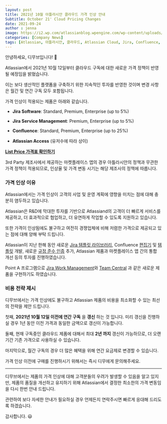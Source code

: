 ```yaml
---
layout: post
title: 2021년 10월 아틀라시안 클라우드 가격 인상 안내
Subtitle: October 21' Cloud Pricing Changes
date: 2021-09-24
author : jenna
image: https://i2.wp.com/atlassianblog.wpengine.com/wp-content/uploads/2021/09/migpod-445_blog-1200x628_b.png?w=1120&ssl=1
categories: [Company News]
tags: [Atlassian, 아틀라시안, 클라우드, Atlassian Cloud, Jira, Confluence, Jira Service Management, Atlassian Access, 협업툴]
---
```




안녕하세요, 디무브입니다! 🎈

Atlassian에서 2021년 10월 12일부터 클라우드 구독에 대한 새로운 가격 정책이 반영될 예정임을 밝혔습니다.

이는 보다 생산적인 플랫폼을 구축하기 위한 지속적인 투자를 반영한 것이며 변경 사항은 월간 및 연간 구독 모두 포함됩니다.

가격 인상이 적용되는 제품은 아래와 같습니다.

-   **Jira Software**: Standard, Premium, Enterprise (up to 5%)
    
-   **Jira Service Management**: Premium, Enterprise (up to 5%)
    
-   **Confluence**: Standard, Premium, Enterprise (up to 25%)
    
-   **Atlassian Access** (유저수에 따라 상이)
    

[**List Price 가격표 확인하기**](https://www.atlassian.com/licensing/future-pricing/cloud-pricing/pricing-tables "https://www.atlassian.com/licensing/future-pricing/cloud-pricing/pricing-tables")

3rd Party 제조사에서 제공하는 마켓플레이스 앱의 경우 아틀라시안의 정책과 무관한 가격 정책이 적용되므로, 인상율 및 가격 변동 시기는 해당 제조사의 정책에 따릅니다.

### 가격 인상 이유

Atlassian에서는 가격 인상이 고객의 사업 및 운영 계획에 영향을 미치는 점에 대해 충분히 염두하고 있습니다.

Atlassian은 R&D에 막대한 투자를 기반으로 Atlassiand의 고객이 더 빠르게 서비스를 제공하고, 더 효과적으로 협업하고, 더 유연하게 작업할 수 있도록 지원하고 있습니다.

또한 가격이 인상됨에도 불구하고 여전히 경쟁업체에 비해 저렴한 가격으로 제공되고 있는 점에 대해 양해 부탁 드립니다.

Atlassian이 지난 한해 동안 새로운 [Jira 템플릿 라이브러리](https://community.atlassian.com/t5/Jira-articles/Two-ways-we-re-simplifying-how-to-create-projects-in-Jira/ba-p/1625982 "https://community.atlassian.com/t5/Jira-articles/Two-ways-we-re-simplifying-how-to-create-projects-in-Jira/ba-p/1625982"), Confluence [편집기](https://community.atlassian.com/t5/Confluence-articles/Inline-comments-while-editing-FINALLY/ba-p/1444781 "https://community.atlassian.com/t5/Confluence-articles/Inline-comments-while-editing-FINALLY/ba-p/1444781") 및 [템플릿](https://www.atlassian.com/software/confluence/templates "https://www.atlassian.com/software/confluence/templates") 개발, 새로운 [규정 준수 인증](https://www.atlassian.com/trust/compliance "https://www.atlassian.com/trust/compliance") 추가, Atlassian 제품과 마켓플레이스 앱 간의 통합 개선 등의 투자를 진행하였습니다.

Point A 프로그램으로 [Jira Work Management](https://kreuzwerker.de/en/post/jira-work-management-power-for-all-business-teams "https://kreuzwerker.de/en/post/jira-work-management-power-for-all-business-teams")와 [Team Central](https://www.atlassian.com/software/team-central "https://www.atlassian.com/software/team-central") 과 같은 새로운 제품을 구현하기도 하였습니다.

### 비용 전략 제시

디무브에서는 가격 인상에도 불구하고 Atlassian 제품의 비용을 최소화할 수 있는 최선의 전략을 제안 드립니다.

첫째, **2021년 10월 12일 이전에 연간 구독** 을 **갱신** 하는 것 입니다. 미리 갱신을 진행하실 경우 1년 동안 이전 가격과 동일한 금액으로 갱신이 가능합니다.

둘째, 현재 구독중인 클라우드 제품에 대해서 최대 **2년 까지** 갱신이 가능하므로, 더 오랜 기간 기존 가격으로 사용하실 수 있습니다.

마지막으로, 월간 구독의 경우 더 많은 혜택을 위해 연간 요금제로 변경할 수 있습니다.

가격 인상 이전에 구매를 진행하시기 위해서는 즉시 디무에게 문의해주세요.


---

디무브에서는 제품의 가격 인상에 대해 고객분들의 우려가 발생할 수 있음을 알고 있지만, 제품의 품질을 개선하고 유지하기 위해 Atlassian에서 결정한 최소한의 가격 변동임을 다시 한번 안내 드립니다.

관련하여 보다 자세한 안내가 필요하실 경우 언제든지 연락주시면 빠르게 응대해 드리도록 하겠습니다.

감사합니다. 😃
